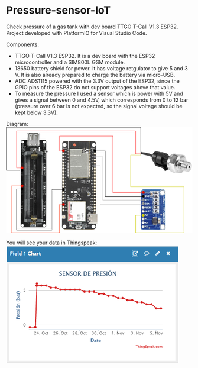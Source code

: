 # Pressure-sensor-IoT
Check pressure of a gas tank with dev board TTGO T-Call V1.3 ESP32. Project developed with PlatformIO for Visual Studio Code.

Components:

- TTGO T-Call V1.3 ESP32. It is a dev board with the ESP32 microcontroller and a SIM800L GSM module.
- 18650 battery shield for power. It has voltage retgulator to give 5 and 3 V. It is also already prepared to charge the battery via micro-USB.
- ADC ADS1115 powered with the 3.3V output of the ESP32, since the GPIO pins of the ESP32 do not support voltages above that value.
- To measure the pressure I used a sensor which is power with 5V and gives a signal between 0 and 4.5V, which corresponds from 0 to 12 bar (pressure over 6 bar is not expected, so the signal voltage should be kept below 3.3V).

Diagram:
![alt text](img/pressure-diagram.png)

You will see your data in Thingspeak:
![alt text](img/Thingspeak%20chart.png)